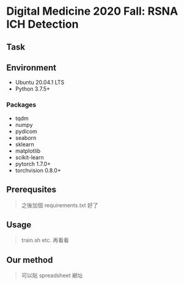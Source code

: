 # Digital Medicine 2020 Fall: RSNA ICH Detection

## Task

## Environment

- Ubuntu 20.04.1 LTS
- Python 3.7.5+

### Packages

- tqdm
- numpy
- pydicom
- seaborn
- sklearn
- matplotlib
- scikit-learn
- pytorch 1.7.0+
- torchvision 0.8.0+

## Prerequsites

> 之後加個 requirements.txt 好了

## Usage

> train.sh etc. 再看看

## Our method

> 可以貼 spreadsheet 網址
